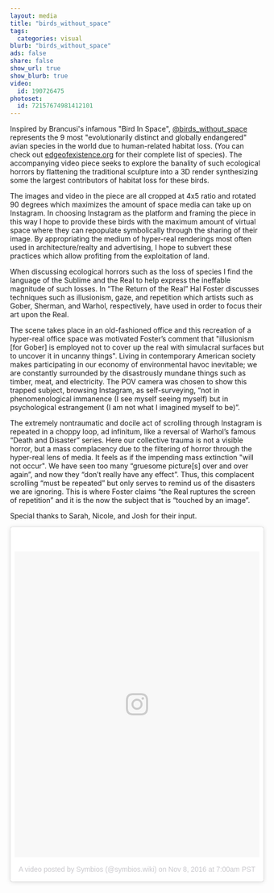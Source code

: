 ```yaml
---
layout: media
title: "birds_without_space"
tags:
  categories: visual
blurb: "birds_without_space"
ads: false
share: false
show_url: true
show_blurb: true
video:
  id: 190726475
photoset: 
  id: 72157674981412101
---
```


Inspired by Brancusi's infamous "Bird In Space", [@birds_without_space](https://www.instagram.com/birds_without_space/) represents the 9 most "evolutionarily distinct and globally endangered" avian species in the world due to human-related habitat loss. (You can check out [edgeofexistence.org](http://www.edgeofexistence.org/birds/) for their complete list of species). The accompanying video piece seeks to explore the banality of such ecological horrors by flattening the traditional sculpture into a 3D render synthesizing some the largest contributors of habitat loss for these birds.


The images and video in the piece are all cropped at 4x5 ratio and rotated 90 degrees which maximizes the amount of space media can take up on Instagram. In choosing Instagram as the platform and framing the piece in this way I hope to provide these birds with the maximum amount of virtual space where they can repopulate symbolically through the sharing of their image. By appropriating the medium of hyper-real renderings most often used in architecture/realty and advertising, I hope to subvert these practices which allow profiting from the exploitation of land.


When discussing ecological horrors such as the loss of species I find the language of the Sublime and the Real to help express the ineffable magnitude of such losses. In “The Return of the Real” Hal Foster discusses techniques such as illusionism, gaze, and repetition which artists such as Gober, Sherman, and Warhol, respectively, have used in order to focus their art upon the Real. 


The scene takes place in an old-fashioned office and this recreation of a hyper-real office space was motivated Foster’s comment that "illusionism [for Gober] is employed not to cover up the real with simulacral surfaces but to uncover it in uncanny things". Living in contemporary American society makes participating in our economy of environmental havoc inevitable; we are constantly surrounded by the disastrously mundane things such as timber, meat, and electricity. The POV camera was chosen to show this trapped subject, browsing Instagram, as self-surveying, “not in phenomenological immanence (I see myself seeing myself) but in psychological estrangement (I am not what I imagined myself to be)”.


The extremely nontraumatic and docile act of scrolling through Instagram is repeated in a choppy loop, ad infinitum, like a reversal of Warhol’s famous “Death and Disaster” series. Here our collective trauma is not a visible horror, but a mass complacency due to the filtering of horror through the hyper-real lens of media. It feels as if the impending mass extinction "will not occur". We have seen too many “gruesome picture[s] over and over again”, and now they “don’t really have any effect”. Thus, this complacent scrolling “must be repeated” but only serves to remind us of the disasters we are ignoring. This is where Foster claims “the Real ruptures the screen of repetition” and it is the now the subject that is “touched by an image”.

Special thanks to Sarah, Nicole, and Josh for their input.

<blockquote class="instagram-media" data-instgrm-version="7" style=" background:#FFF; border:0; border-radius:3px; box-shadow:0 0 1px 0 rgba(0,0,0,0.5),0 1px 10px 0 rgba(0,0,0,0.15); margin: 1px; max-width:658px; padding:0; width:99.375%; width:-webkit-calc(100% - 2px); width:calc(100% - 2px);"><div style="padding:8px;"> <div style=" background:#F8F8F8; line-height:0; margin-top:40px; padding:62.3611111111% 0; text-align:center; width:100%;"> <div style=" background:url(data:image/png;base64,iVBORw0KGgoAAAANSUhEUgAAACwAAAAsCAMAAAApWqozAAAABGdBTUEAALGPC/xhBQAAAAFzUkdCAK7OHOkAAAAMUExURczMzPf399fX1+bm5mzY9AMAAADiSURBVDjLvZXbEsMgCES5/P8/t9FuRVCRmU73JWlzosgSIIZURCjo/ad+EQJJB4Hv8BFt+IDpQoCx1wjOSBFhh2XssxEIYn3ulI/6MNReE07UIWJEv8UEOWDS88LY97kqyTliJKKtuYBbruAyVh5wOHiXmpi5we58Ek028czwyuQdLKPG1Bkb4NnM+VeAnfHqn1k4+GPT6uGQcvu2h2OVuIf/gWUFyy8OWEpdyZSa3aVCqpVoVvzZZ2VTnn2wU8qzVjDDetO90GSy9mVLqtgYSy231MxrY6I2gGqjrTY0L8fxCxfCBbhWrsYYAAAAAElFTkSuQmCC); display:block; height:44px; margin:0 auto -44px; position:relative; top:-22px; width:44px;"></div></div><p style=" color:#c9c8cd; font-family:Arial,sans-serif; font-size:14px; line-height:17px; margin-bottom:0; margin-top:8px; overflow:hidden; padding:8px 0 7px; text-align:center; text-overflow:ellipsis; white-space:nowrap;"><a href="https://www.instagram.com/p/BMja08yDL9c/" style=" color:#c9c8cd; font-family:Arial,sans-serif; font-size:14px; font-style:normal; font-weight:normal; line-height:17px; text-decoration:none;" target="_blank">A video posted by Symbios (@symbios.wiki)</a> on <time style=" font-family:Arial,sans-serif; font-size:14px; line-height:17px;" datetime="2016-11-08T15:00:49+00:00">Nov 8, 2016 at 7:00am PST</time></p></div></blockquote>
<script async defer src="//platform.instagram.com/en_US/embeds.js"></script>
